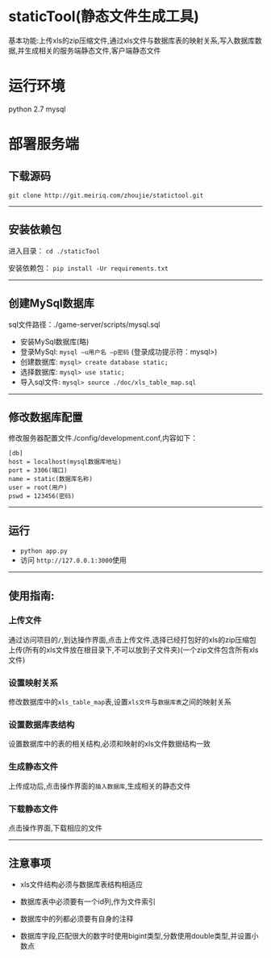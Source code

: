 # staticTool(静态文件生成工具)

基本功能:上传xls的zip压缩文件,通过xls文件与数据库表的映射关系,写入数据库数据,并生成相关的服务端静态文件,客户端静态文件


# 运行环境

python 2.7
mysql

# 部署服务端

## 下载源码

`git clone http://git.meiriq.com/zhoujie/statictool.git`

----
## 安装依赖包 

进入目录：
`cd ./staticTool`

安装依赖包：
`pip install -Ur requirements.txt`

----
## 创建MySql数据库

sql文件路径：./game-server/scripts/mysql.sql

* 安装MySql数据库(略)
* 登录MySql:
`mysql –u用户名 –p密码`
(登录成功提示符：mysql>)
* 创建数据库:
`mysql> create database static;`
* 选择数据库:
`mysql> use static;`
* 导入sql文件:
`mysql> source ./doc/xls_table_map.sql`

----

## 修改数据库配置
修改服务器配置文件./config/development.conf,内容如下：
```
[db]
host = localhost(mysql数据库地址)
port = 3306(端口)
name = static(数据库名称)
user = root(用户)
pswd = 123456(密码)

```

----
## 运行
* `python app.py`
* 访问 `http://127.0.0.1:3000`使用

----

## 使用指南:

### 上传文件
通过访问项目的`/`,到达操作界面,点击上传文件,选择已经打包好的xls的zip压缩包上传(所有的xls文件放在根目录下,不可以放到子文件夹)(一个zip文件包含所有xls文件)

### 设置映射关系
修改数据库中的`xls_table_map`表,设置`xls文件`与`数据库表`之间的映射关系

### 设置数据库表结构
设置数据库中的表的相关结构,必须和映射的xls文件数据结构一致

### 生成静态文件
上传成功后,点击操作界面的`插入数据库`,生成相关的静态文件

### 下载静态文件
点击操作界面,下载相应的文件


----

## 注意事项

* xls文件结构必须与数据库表结构相适应

* 数据库表中必须要有一个id列,作为文件索引

* 数据库中的列都必须要有自身的注释

* 数据库字段,匹配很大的数字时使用bigint类型,分数使用double类型,并设置小数点